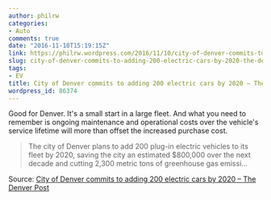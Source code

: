 ```yaml
---
author: philrw
categories:
- Auto
comments: true
date: "2016-11-10T15:19:15Z"
link: https://philrw.wordpress.com/2016/11/10/city-of-denver-commits-to-adding-200-electric-cars-by-2020-the-denver-post/
slug: city-of-denver-commits-to-adding-200-electric-cars-by-2020-the-denver-post
tags:
- EV
title: City of Denver commits to adding 200 electric cars by 2020 – The Denver Post
wordpress_id: 86374
---
```


Good for Denver. It's a small start in a large fleet. And what you need to remember is ongoing maintenance and operational costs over the vehicle's service lifetime will more than offset the increased purchase cost.

> The city of Denver plans to add 200 plug-in electric vehicles to its fleet by 2020, saving the city an estimated $800,000 over the next decade and cutting 2,300 metric tons of greenhouse gas emissi…


Source: [City of Denver commits to adding 200 electric cars by 2020 – The Denver Post](http://www.denverpost.com/2016/11/10/denver-electric-cars/)
